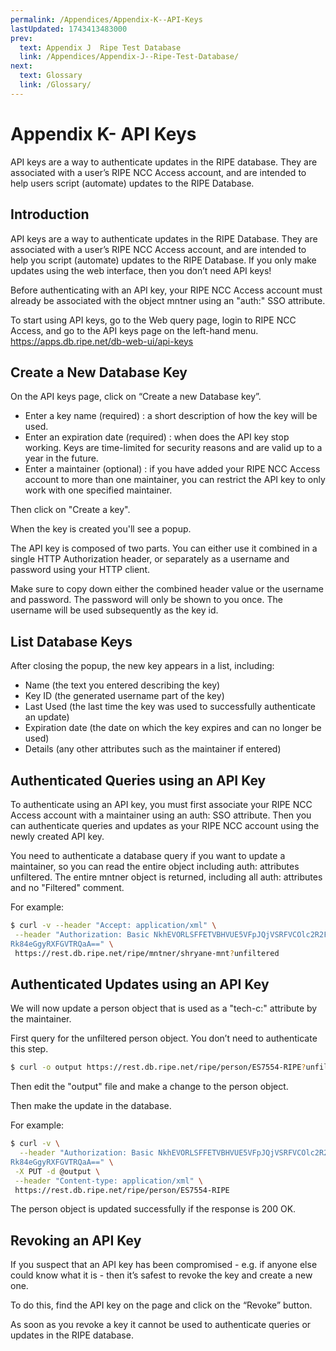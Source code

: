```yaml
---
permalink: /Appendices/Appendix-K--API-Keys
lastUpdated: 1743413483000
prev:
  text: Appendix J  Ripe Test Database
  link: /Appendices/Appendix-J--Ripe-Test-Database/
next:
  text: Glossary
  link: /Glossary/
---
```


# Appendix K- API Keys

API keys are a way to authenticate updates in the RIPE database. They are associated with a user’s RIPE NCC Access account, and are intended to help users script (automate) updates to the RIPE Database.

## Introduction

API keys are a way to authenticate updates in the RIPE Database. They are associated with a user’s RIPE NCC Access account, and are intended to help you script (automate) updates to the RIPE Database. If you only make updates using the web interface, then you don’t need API keys!

Before authenticating with an API key, your RIPE NCC Access account must already be associated with the object mntner using an "auth:" SSO attribute.

To start using API keys, go to the Web query page, login to RIPE NCC Access, and go to the API keys page on the left-hand menu.
https://apps.db.ripe.net/db-web-ui/api-keys

## Create a New Database Key

On the API keys page, click on “Create a new Database key”.

* Enter a key name (required) : a short description of how the key will be used.
* Enter an expiration date (required) : when does the API key stop working. Keys are time-limited for security reasons and are valid up to a year in the future.
* Enter a maintainer (optional) : if you have added your RIPE NCC Access account to more than one maintainer, you can restrict the API key to only work with one specified maintainer.

Then click on "Create a key".

When the key is created you'll see a popup.

The API key is composed of two parts. You can either use it combined in a single HTTP Authorization header, or separately as a username and password using your HTTP client.

Make sure to copy down either the combined header value or the username and password. The password will only be shown to you once. The username will be used subsequently as the key id.

## List Database Keys

After closing the popup, the new key appears in a list, including:
* Name (the text you entered describing the key)
* Key ID (the generated username part of the key)
* Last Used (the last time the key was used to successfully authenticate an update)
* Expiration date (the date on which the key expires and can no longer be used)
* Details (any other attributes such as the maintainer if entered)

## Authenticated Queries using an API Key

To authenticate using an API key, you must first associate your RIPE NCC Access account with a maintainer using an auth: SSO attribute. Then you can authenticate queries and updates as your RIPE NCC account using the newly created API key.

You need to authenticate a database query if you want to update a maintainer, so you can read the entire object including auth: attributes unfiltered. The entire mntner object is returned, including all auth: attributes and no "Filtered" comment.

For example:
```bash
$ curl -v --header "Accept: application/xml" \
 --header "Authorization: Basic NkhEVORLSFFETVBHVUE5VFpJQjVSRFVCOlc2R2FFdDJTa1Ry
Rk84eGgyRXFGVTRQaА==" \
 https://rest.db.ripe.net/ripe/mntner/shryane-mnt?unfiltered
```
## Authenticated Updates using an API Key

We will now update a person object that is used as a "tech-c:" attribute by the maintainer.

First query for the unfiltered person object. You don’t need to authenticate this step.

```bash
$ curl -o output https://rest.db.ripe.net/ripe/person/ES7554-RIPE?unfiltered
```
Then edit the "output" file and make a change to the person object.

Then make the update in the database.

For example:
```bash
$ curl -v \
  --header "Authorization: Basic NkhEVORLSFFETVBHVUE5VFpJQjVSRFVCOlc2R2FFdDJTa1Ry
Rk84eGgyRXFGVTRQaА==" \
 -X PUT -d @output \
 --header "Content-type: application/xml" \
 https://rest.db.ripe.net/ripe/person/ES7554-RIPE
```

The person object is updated successfully if the response is 200 OK.

## Revoking an API Key

If you suspect that an API key has been compromised - e.g. if anyone else could know what it is - then it’s safest to revoke the key and create a new one.  

To do this, find the API key on the page and click on the “Revoke” button.

As soon as you revoke a key it cannot be used to authenticate queries or updates in the RIPE database.

